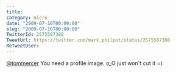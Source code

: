 ```yaml
---
title: 
category: micro
date: "2009-07-10T00:00:00"
slug: "2009-07-10T00:00:00"
TwitterId: 2575587388
TweetUrl: https://twitter.com/mark_philpot/status/2575587388
ReTweetUser: 
---
```


[@tommercer](https://twitter.com/tommercer) You need a profile image.  o_O just won't cut it =)